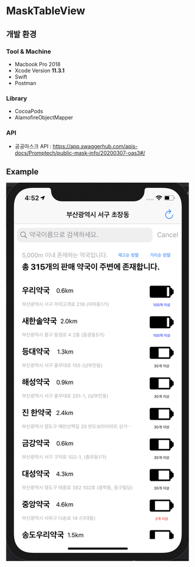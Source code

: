 # MaskTableView

## 개발 환경
### Tool & Machine
-	Macbook Pro 2018
-	Xcode Version **11.3.1**
-	Swift
-	Postman

### Library
* CocoaPods
* AlamofireObjectMapper

### API
* 공공마스크 API : <a href="https://app.swaggerhub.com/apis-docs/Promptech/public-mask-info/20200307-oas3#/">https://app.swaggerhub.com/apis-docs/Promptech/public-mask-info/20200307-oas3#/</a>

## Example

![ex_screenshot](/app.png)

